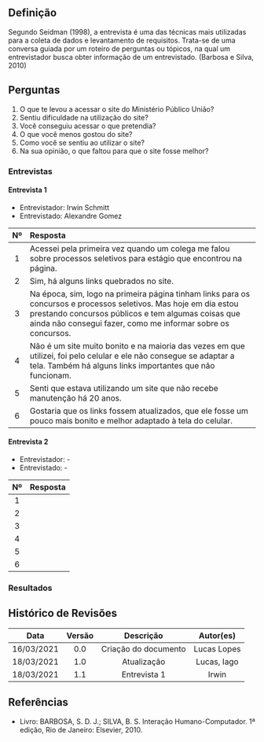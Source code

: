 ## Definição

Segundo Seidman (1998), a entrevista é uma das técnicas mais utilizadas para a coleta de dados e levantamento de requisitos. Trata-se de uma conversa guiada por um roteiro de perguntas ou tópicos, na qual um entrevistador busca obter informação de um entrevistado. (Barbosa e Silva, 2010)


## Perguntas

1. O que te levou a acessar o site do Ministério Público União? 
2. Sentiu dificuldade na utilização do site?
3. Você conseguiu acessar o que pretendia?
4. O que você menos gostou do site?
5. Como você se sentiu ao utilizar o site?
6. Na sua opinião, o que faltou para que o site fosse melhor?

### Entrevistas

#### Entrevista 1

- Entrevistador: Irwin Schmitt
- Entrevistado: Alexandre Gomez

| Nº |Resposta|
|:-----:|:-------|
|   1   | Acessei pela primeira vez quando um colega me falou sobre processos seletivos para estágio que encontrou na página.
|   2   | Sim, há alguns links quebrados no site. |
|   3   | Na época, sim, logo na primeira página tinham links para os concursos e processos seletivos. Mas hoje em dia estou prestando concursos públicos e tem algumas coisas que ainda não consegui fazer, como me informar sobre os concursos. |
|   4   | Não é um site muito bonito e na maioria das vezes em que utilizei, foi pelo celular e ele não consegue se adaptar a tela. Também há alguns links importantes que não funcionam. |
|   5   | Senti que estava utilizando um site que não recebe manutenção há 20 anos. |
|   6   | Gostaria que os links  fossem atualizados, que ele fosse um pouco mais bonito e melhor adaptado à tela do celular.|

#### Entrevista 2

- Entrevistador: -
- Entrevistado: -

| Nº |Resposta|
|:-----:|:-------|
|   1   | |
|   2   | |
|   3   | |
|   4   | |
|   5   | |
|   6   | |

### Resultados

## Histórico de Revisões 

| Data | Versão | Descrição | Autor(es) |
| :----: | :----: | :----: | :----: |
| 16/03/2021 | 0.0 | Criação do documento | Lucas Lopes
| 18/03/2021 | 1.0 | Atualização | Lucas, Iago |
| 18/03/2021 | 1.1 | Entrevista 1 | Irwin |


## Referências

- Livro: BARBOSA, S. D. J.; SILVA, B. S. Interação Humano-Computador. 1ª edição, Rio de Janeiro: Elsevier, 2010.</p>